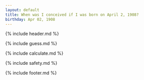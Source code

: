 ```yaml
---
layout: default
title: When was I conceived if I was born on April 2, 1908?
birthday: Apr 02, 1908
---
```


{% include header.md %}

{% include guess.md %}

{% include calculate.md %}

{% include safety.md %}

{% include footer.md %}



